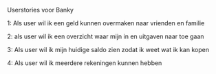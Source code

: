 Userstories voor Banky

 1: 
 Als user wil ik een geld kunnen overmaken naar vrienden en familie

 2: 
 als user wil ik een overzicht waar mijn in en uitgaven naar toe gaan

 3:
 Als user wil ik mijn huidige saldo zien zodat ik weet wat ik kan kopen

 4:
 Als user wil ik meerdere rekeningen kunnen hebben